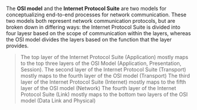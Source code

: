 The **OSI model** and the **Internet Protocol Suite** are two models for conceptualizing end-to-end processes for network communication. These two models both represent network communication protocols, but are broken down in differing ways: the Internet Protocol Suite is divided into four layesr based on the scope of communication within the layers, whereas the OSI model divides the layers based on the function that the layer provides.

> The top layer of the Internet Protocol Suite (Application) mostly maps to the top three layers of the OSI Model (Application, Presentation, Session).
> The second layer of the Internet Protocol Suite (Transport) mostly maps to the fourth layer of the OSI model (Transport)
> The third layer of the Internet Protocol Suite (Internet) mostly maps to the fifth layer of the OSI model (Network)
> The fourth layer of the Internet Protocol Suite (Link) mostly maps to the bottom two layers of the OSI model (Data Link and Physical)